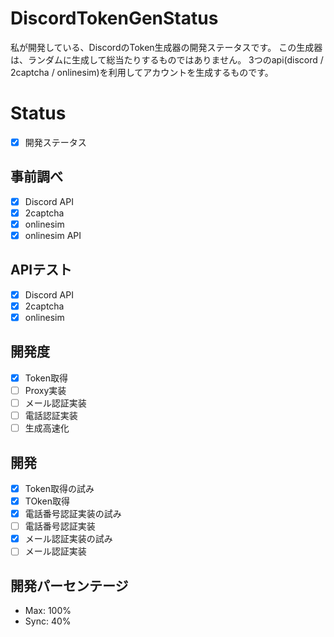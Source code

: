 # DiscordTokenGenStatus
私が開発している、DiscordのToken生成器の開発ステータスです。
この生成器は、ランダムに生成して総当たりするものではありません。
3つのapi(discord / 2captcha / onlinesim)を利用してアカウントを生成するものです。

# Status
- [x] 開発ステータス
## 事前調べ
- [x] Discord API
- [x] 2captcha
- [x] onlinesim
- [x] onlinesim API 
## APIテスト
- [x] Discord API
- [x] 2captcha
- [x] onlinesim
## 開発度
- [x] Token取得
- [ ] Proxy実装
- [ ] メール認証実装
- [ ] 電話認証実装
- [ ] 生成高速化
## 開発 
- [x] Token取得の試み
- [x] TOken取得
- [x] 電話番号認証実装の試み
- [ ] 電話番号認証実装
- [x] メール認証実装の試み
- [ ] メール認証実装
## 開発パーセンテージ
- Max: 100%
- Sync: 40%
